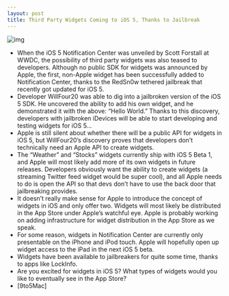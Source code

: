 ```yaml
---
layout: post
title: Third Party Widgets Coming to iOS 5, Thanks to Jailbreak
---
```

![img](http://media.idownloadblog.com/wp-content/uploads/2011/06/First-Third-Party-Widget-iOS-5-e1307747856508.jpeg)
* When the iOS 5 Notification Center was unveiled by Scott Forstall at WWDC, the possibility of third party widgets was also teased to developers. Although no public SDK for widgets was announced by Apple, the first, non-Apple widget has been successfully added to Notification Center, thanks to the RedSn0w tethered jailbreak that recently got updated for iOS 5.
* Developer WillFour20 was able to dig into a jailbroken version of the iOS 5 SDK. He uncovered the ability to add his own widget, and he demonstrated it with the above: “Hello World.” Thanks to this discovery, developers with jailbroken iDevices will be able to start developing and testing widgets for iOS 5…
* Apple is still silent about whether there will be a public API for widgets in iOS 5, but WillFour20’s discovery proves that developers don’t technically need an Apple API to create widgets.
* The “Weather” and “Stocks” widgets currently ship with iOS 5 Beta 1, and Apple will most likely add more of its own widgets in future releases. Developers obviously want the ability to create widgets (a streaming Twitter feed widget would be super cool), and all Apple needs to do is open the API so that devs don’t have to use the back door that jailbreaking provides.
* It doesn’t really make sense for Apple to introduce the concept of widgets in iOS and only offer two. Widgets will most likely be distributed in the App Store under Apple’s watchful eye. Apple is probably working on adding infrastructure for widget distribution in the App Store as we speak.
* For some reason, widgets in Notification Center are currently only presentable on the iPhone and iPod touch. Apple will hopefully open up widget access to the iPad in the next iOS 5 beta.
* Widgets have been available to jailbreakers for quite some time, thanks to apps like LockInfo.
* Are you excited for widgets in iOS 5? What types of widgets would you like to eventually see in the App Store?
* [9to5Mac]

